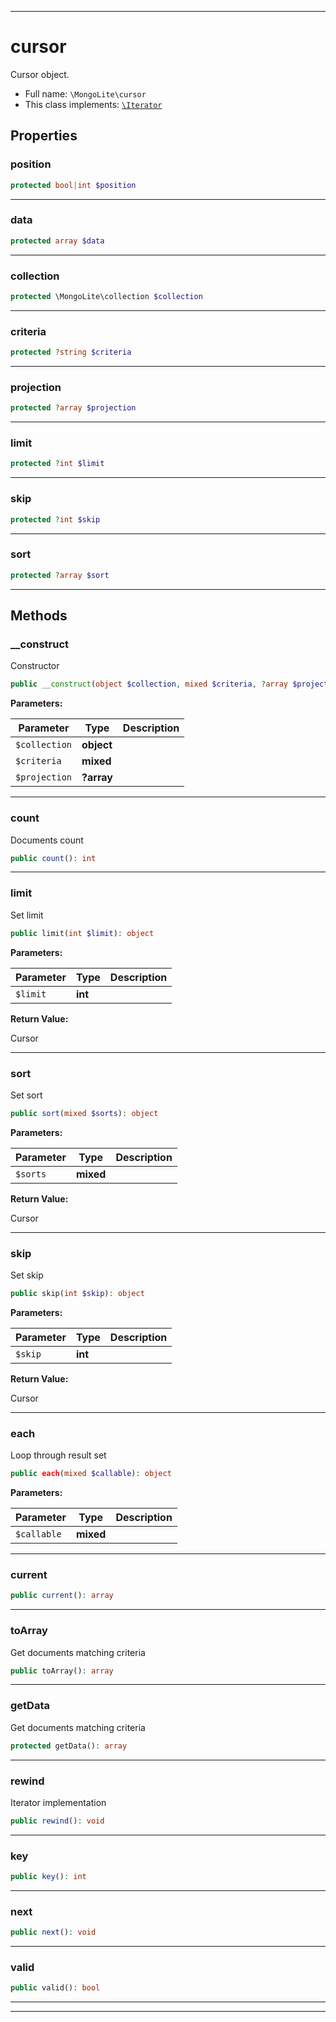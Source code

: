 ***

# cursor

Cursor object.



* Full name: `\MongoLite\cursor`
* This class implements:
[`\Iterator`](../Iterator.md)



## Properties


### position



```php
protected bool|int $position
```






***

### data



```php
protected array $data
```






***

### collection



```php
protected \MongoLite\collection $collection
```






***

### criteria



```php
protected ?string $criteria
```






***

### projection



```php
protected ?array $projection
```






***

### limit



```php
protected ?int $limit
```






***

### skip



```php
protected ?int $skip
```






***

### sort



```php
protected ?array $sort
```






***

## Methods


### __construct

Constructor

```php
public __construct(object $collection, mixed $criteria, ?array $projection = null): mixed
```








**Parameters:**

| Parameter | Type | Description |
|-----------|------|-------------|
| `$collection` | **object** |  |
| `$criteria` | **mixed** |  |
| `$projection` | **?array** |  |




***

### count

Documents count

```php
public count(): int
```











***

### limit

Set limit

```php
public limit(int $limit): object
```








**Parameters:**

| Parameter | Type | Description |
|-----------|------|-------------|
| `$limit` | **int** |  |


**Return Value:**

Cursor



***

### sort

Set sort

```php
public sort(mixed $sorts): object
```








**Parameters:**

| Parameter | Type | Description |
|-----------|------|-------------|
| `$sorts` | **mixed** |  |


**Return Value:**

Cursor



***

### skip

Set skip

```php
public skip(int $skip): object
```








**Parameters:**

| Parameter | Type | Description |
|-----------|------|-------------|
| `$skip` | **int** |  |


**Return Value:**

Cursor



***

### each

Loop through result set

```php
public each(mixed $callable): object
```








**Parameters:**

| Parameter | Type | Description |
|-----------|------|-------------|
| `$callable` | **mixed** |  |




***

### current



```php
public current(): array
```











***

### toArray

Get documents matching criteria

```php
public toArray(): array
```











***

### getData

Get documents matching criteria

```php
protected getData(): array
```











***

### rewind

Iterator implementation

```php
public rewind(): void
```











***

### key



```php
public key(): int
```











***

### next



```php
public next(): void
```











***

### valid



```php
public valid(): bool
```











***


***


